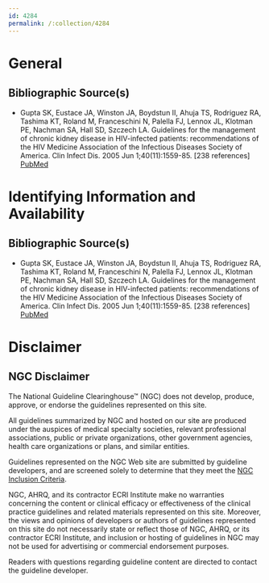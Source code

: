 ```yaml
---
id: 4284
permalink: /:collection/4284
---
```


# General

## Bibliographic Source(s)

- Gupta SK, Eustace JA, Winston JA, Boydstun II, Ahuja TS, Rodriguez RA, Tashima KT, Roland M, Franceschini N, Palella FJ, Lennox JL, Klotman PE, Nachman SA, Hall SD, Szczech LA. Guidelines for the management of chronic kidney disease in HIV-infected patients: recommendations of the HIV Medicine Association of the Infectious Diseases Society of America. Clin Infect Dis. 2005 Jun 1;40(11):1559-85. [238 references] [ PubMed ](http://www.ncbi.nlm.nih.gov/entrez/query.fcgi?cmd=Retrieve&db=pubmed&dopt=Abstract&list_uids=15889353)

# Identifying Information and Availability

## Bibliographic Source(s)

- Gupta SK, Eustace JA, Winston JA, Boydstun II, Ahuja TS, Rodriguez RA, Tashima KT, Roland M, Franceschini N, Palella FJ, Lennox JL, Klotman PE, Nachman SA, Hall SD, Szczech LA. Guidelines for the management of chronic kidney disease in HIV-infected patients: recommendations of the HIV Medicine Association of the Infectious Diseases Society of America. Clin Infect Dis. 2005 Jun 1;40(11):1559-85. [238 references] [ PubMed ](http://www.ncbi.nlm.nih.gov/entrez/query.fcgi?cmd=Retrieve&db=pubmed&dopt=Abstract&list_uids=15889353)

# Disclaimer

## NGC Disclaimer

The National Guideline Clearinghouse™ (NGC) does not develop, produce, approve, or endorse the guidelines represented on this site.

All guidelines summarized by NGC and hosted on our site are produced under the auspices of medical specialty societies, relevant professional associations, public or private organizations, other government agencies, health care organizations or plans, and similar entities.

Guidelines represented on the NGC Web site are submitted by guideline developers, and are screened solely to determine that they meet the [NGC Inclusion Criteria](/help-and-about/summaries/inclusion-criteria).

NGC, AHRQ, and its contractor ECRI Institute make no warranties concerning the content or clinical efficacy or effectiveness of the clinical practice guidelines and related materials represented on this site. Moreover, the views and opinions of developers or authors of guidelines represented on this site do not necessarily state or reflect those of NGC, AHRQ, or its contractor ECRI Institute, and inclusion or hosting of guidelines in NGC may not be used for advertising or commercial endorsement purposes.

Readers with questions regarding guideline content are directed to contact the guideline developer.

